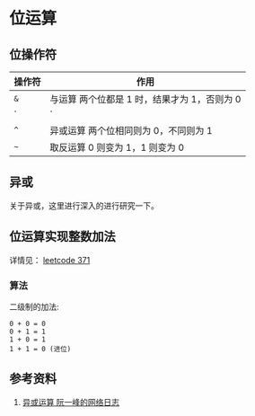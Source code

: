 # 位运算
## 位操作符
操作符|作用
---|---
`& `|与运算 两个位都是 1 时，结果才为 1，否则为 0
`|` |或运算 两个位都是 0 时，结果才为 0，否则为 1
`^ `| 异或运算 两个位相同则为 0，不同则为 1
`~`| 取反运算 0 则变为 1，1 则变为 0
## 异或
关于异或，这里进行深入的进行研究一下。
## 位运算实现整数加法
详情见： [leetcode 371](https://leetcode-cn.com/problems/sum-of-two-integers/)

### 算法
二级制的加法:
```
0 + 0 = 0
0 + 1 = 1
1 + 0 = 1
1 + 1 = 0 (进位)
```


## 参考资料
1. [异或运算 阮一峰的网络日志](http://www.ruanyifeng.com/blog/2021/01/_xor.html)